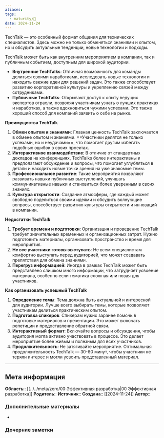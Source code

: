 ```yaml
---
aliases: 
tags:
  - maturity/🌱
date: 2024-11-24
---
```

TechTalk — это особенный формат общения для технических специалистов. Здесь можно не только обменяться знаниями и опытом, но и обсудить актуальные тенденции, новые технологии и подходы.

TechTalk может быть как внутренним мероприятием в компании, так и публичным событием, доступным для широкой аудитории.

- **Внутренние TechTalks**: Отличная возможность для команды делиться своими наработками, исследовать новые технологии и находить свежие идеи для решений задач. Это также способствует развитию корпоративной культуры и укреплению связей между сотрудниками.
- **Публичные TechTalks**: Открывают доступ к опыту ведущих экспертов отрасли, позволяя участникам узнать о лучших практиках и наработках, а также вдохновиться чужими успехами. Это также хороший способ для компаний заявить о себе на рынке.

**Преимущества TechTalk**
1. **Обмен опытом и знаниями**: Главная ценность TechTalk заключается в обмене опытом и знаниями. ==Участники делятся не только успехами, но и неудачами==, что помогает другим избегать подобных ошибок в своих проектах.
2. **Интерактивное взаимодействие**: В отличие от стандартных докладов на конференциях, TechTalks более интерактивны и предполагают обсуждение и вопросы, что помогает углубляться в детали и находить новые точки зрения на уже знакомые темы.
3. **Профессиональное развитие**: Такие мероприятия позволяют развивать навыки публичных выступлений, улучшать коммуникативные навыки и становиться более уверенным в своих знаниях.
4. **Культура открытости**: Создание атмосферы, где каждый может свободно поделиться своими идеями и обсудить волнующие вопросы, способствует развитию культуры открытости и инноваций в компании.

**Недостатки TechTalk**
1. **Требует времени и подготовки**: Организация и проведение TechTalk требует значительных временных и организационных затрат. Нужно подготовить материалы, организовать пространство и время для мероприятия.
2. **Не все участники готовы выступать**: Не всем специалистам комфортно выступать перед аудиторией, что может создавать препятствия для обмена знаниями.
3. **Перегруз информацией**: Иногда в рамках TechTalk может быть представлено слишком много информации, что затрудняет усвоение материала, особенно если тематика сложная или новая для участников.

**Как организовать успешный TechTalk**
1. **Определение темы**: Тема должна быть актуальной и интересной для аудитории. Лучше всего выбирать темы, которые позволяют участникам делиться практическим опытом.
2. **Подготовка спикеров**: Спикерам нужно заранее помочь в подготовке материалов и презентации. Это может включать репетиции и предоставление обратной связи.
3. **Интерактивный формат**: Включайте вопросы и обсуждения, чтобы аудитория могла активно участвовать в процессе. Это делает мероприятие более живым и полезным для всех участников.
4. **Продолжительность**: Не затягивайте мероприятие. Оптимальная продолжительность TechTalk — 30-60 минут, чтобы участники не теряли интерес и могли усвоить представленный материал.
***
## Мета информация
**Область**:: [[../../meta/zero/00 Эффективная разработка|00 Эффективная разработка]]
**Родитель**::
**Источник**:: 
**Создана**:: [[2024-11-24]]
**Автор**:: 
### Дополнительные материалы
- 

### Дочерние заметки
<!-- QueryToSerialize: LIST FROM [[]] WHERE contains(Родитель, this.file.link) or contains(parents, this.file.link) -->

